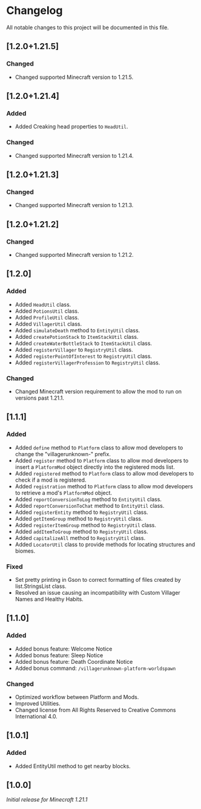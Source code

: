 # Changelog

All notable changes to this project will be documented in this file.

## [1.2.0+1.21.5]

### Changed

- Changed supported Minecraft version to 1.21.5.

## [1.2.0+1.21.4]

### Added

- Added Creaking head properties to `HeadUtil`.

### Changed

- Changed supported Minecraft version to 1.21.4.

## [1.2.0+1.21.3]

### Changed

- Changed supported Minecraft version to 1.21.3.

## [1.2.0+1.21.2]

### Changed

- Changed supported Minecraft version to 1.21.2.

## [1.2.0]

### Added

- Added `HeadUtil` class.
- Added `PotionsUtil` class.
- Added `ProfileUtil` class.
- Added `VillagerUtil` class.
- Added `simulateDeath` method to `EntityUtil` class.
- Added `createPotionStack` to `ItemStackUtil` class.
- Added `createWaterBottleStack` to `ItemStackUtil` class.
- Added `registerVillager` to `RegistryUtil` class.
- Added `registerPointOfInterest` to `RegistryUtil` class.
- Added `registerVillagerProfession` to `RegistryUtil` class.

### Changed

- Changed Minecraft version requirement to allow the mod to run on versions past 1.21.1.

## [1.1.1]

### Added

- Added `define` method to `Platform` class to allow mod developers to change the "villagerunknown-" prefix.
- Added `register` method to `Platform` class to allow mod developers to insert a `PlatformMod` object directly into the registered mods list. 
- Added `registered` method to `Platform` class to allow mod developers to check if a mod is registered.
- Added `registration` method to `Platform` class to allow mod developers to retrieve a mod's `PlatformMod` object.
- Added `reportConversionToLog` method to `EntityUtil` class.
- Added `reportConversionToChat` method to `EntityUtil` class.
- Added `registerEntity` method to `RegistryUtil` class.
- Added `getItemGroup` method to `RegistryUtil` class.
- Added `registerItemGroup` method to `RegistryUtil` class.
- Added `addItemToGroup` method to `RegistryUtil` class.
- Added `capitalizeAll` method to `RegistryUtil` class.
- Added `LocatorUtil` class to provide methods for locating structures and biomes.

### Fixed

- Set pretty printing in Gson to correct formatting of files created by list.StringsList class. 
- Resolved an issue causing an incompatibility with Custom Villager Names and Healthy Habits.

## [1.1.0]

### Added

- Added bonus feature: Welcome Notice
- Added bonus feature: Sleep Notice
- Added bonus feature: Death Coordinate Notice
- Added bonus command: `/villagerunknown-platform-worldspawn`

### Changed

- Optimized workflow between Platform and Mods.
- Improved Utilities.
- Changed license from All Rights Reserved to Creative Commons International 4.0.

## [1.0.1]

### Added

- Added EntityUtil method to get nearby blocks.

## [1.0.0]

_Initial release for Minecraft 1.21.1_